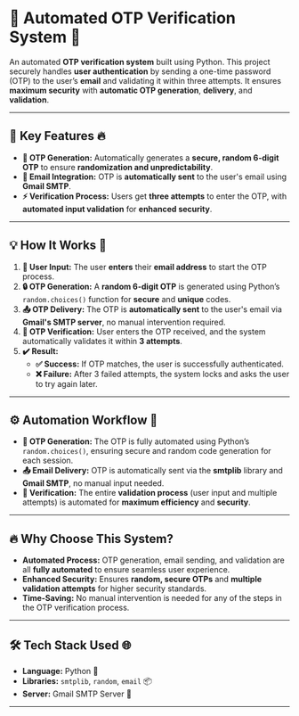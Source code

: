 # 🔐 **Automated OTP Verification System** 🚀

An automated **OTP verification system** built using Python. This project securely handles **user authentication** by sending a one-time password (OTP) to the user’s **email** and validating it within three attempts. It ensures **maximum security** with **automatic OTP generation**, **delivery**, and **validation**.

---

## 🌟 **Key Features** 🔥

- **🔑 OTP Generation:** Automatically generates a **secure, random 6-digit OTP** to ensure **randomization and unpredictability**.
- **📧 Email Integration:** OTP is **automatically sent** to the user's email using **Gmail SMTP**.
- **⚡ Verification Process:** Users get **three attempts** to enter the OTP, with **automated input validation** for **enhanced security**.

---

## 💡 **How It Works** 🤖

1. **🔑 User Input:** The user **enters** their **email address** to start the OTP process.
2. **🔒 OTP Generation:** A **random 6-digit OTP** is generated using Python’s `random.choices()` function for **secure** and **unique** codes.
3. **📤 OTP Delivery:** The OTP is **automatically sent** to the user's email via **Gmail's SMTP server**, no manual intervention required.
4. **📝 OTP Verification:** User enters the OTP received, and the system automatically validates it within **3 attempts**.
5. **✔️ Result:**
   - **✅ Success:** If OTP matches, the user is successfully authenticated.
   - **❌ Failure:** After 3 failed attempts, the system locks and asks the user to try again later.

---

## ⚙️ **Automation Workflow** 🔧

- **🔐 OTP Generation:** The OTP is fully automated using Python’s `random.choices()`, ensuring secure and random code generation for each session. 
- **📤 Email Delivery:** OTP is automatically sent via the **smtplib** library and **Gmail SMTP**, no manual input needed.
- **🔄 Verification:** The entire **validation process** (user input and multiple attempts) is automated for **maximum efficiency** and **security**.

---

## 🔥 **Why Choose This System?**

- **Automated Process:** OTP generation, email sending, and validation are all **fully automated** to ensure seamless user experience.
- **Enhanced Security:** Ensures **random, secure OTPs** and **multiple validation attempts** for higher security standards.
- **Time-Saving:** No manual intervention is needed for any of the steps in the OTP verification process.
  
---

## 🛠 **Tech Stack Used** 🌐

- **Language:** Python 🐍
- **Libraries:** `smtplib`, `random`, `email` 📦
- **Server:** Gmail SMTP Server 📧

---


